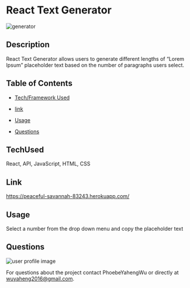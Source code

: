 # React Text Generator 

![generator](https://user-images.githubusercontent.com/52837649/90023052-3ec1c680-dc81-11ea-9045-499f97efb41e.gif)

## Description
React Text Generator allows users to generate different lengths of “Lorem Ipsum” placeholder text based on the number of paragraphs users select. 


## Table of Contents

* [Tech/Framework Used](#TechUsed)

* [link](#Link)

* [Usage](#usage) 

* [Questions](#Questions)


## TechUsed
React, API, JavaScript, HTML, CSS

## Link
https://peaceful-savannah-83243.herokuapp.com/

## Usage
Select a number from the drop down menu and copy the placeholder text

## Questions
![user profile image](https://avatars0.githubusercontent.com/u/52837649?v=4)

For questions about the project contact PhoebeYahengWu or directly at wuyaheng2016@gmail.com.


